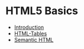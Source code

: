 # HTML5 Basics

- [Introduction](Introduction-HTML.md)
- [HTML-Tables](Tables.md)
- [Semantic HTML](Semantic-HTML.md)
